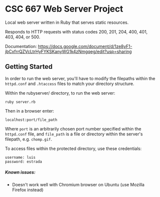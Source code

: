 # CSC 667 Web Server Project

Local web server written in Ruby that serves static resources.

Responds to HTTP requests with status codes 200, 201, 204, 400, 401, 403, 404, or 500.

Documentation: https://docs.google.com/document/d/1ze8yF1-jbCxfrrQZVcLtrHyFYKSKanyWG1k4zNmgqeg/edit?usp=sharing

## Getting Started

In order to run the web server, you'll have to modify the filepaths within
the `httpd.conf` and `.htaccess` files to match your directory structure.

Within the rubyserver/ directory, to run the web server:
```
ruby server.rb
```
Then in a browser enter:
```
localhost:port/file_path
```
Where `port` is an arbitrarily chosen port number specified within the `httpd.conf` file,
and `file_path` is a file or directory within the server's filepath, e.g. `chomp.gif`.

To access files within the protected directory, use these credentials:
```
username: luis
password: estrada
```

##### Known issues:
* Doesn't work well with Chromium browser on Ubuntu (use Mozilla Firefox instead)
